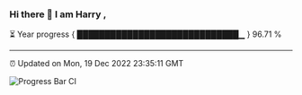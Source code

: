 ### Hi there 👋 I am Harry , 

⏳ Year progress { █████████████████████████████▁ } 96.71 %

---

⏰ Updated on Mon, 19 Dec 2022 23:35:11 GMT

![Progress Bar CI](https://github.com/duykhang68/duykhang68/workflows/Progress%20Bar%20CI/badge.svg)
